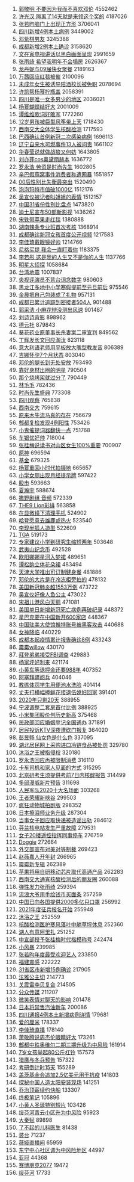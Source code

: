 1. [郭敬明 不要因为我而不喜欢邓伦](https://s.weibo.com/weibo?q=%E9%83%AD%E6%95%AC%E6%98%8E%20%E4%B8%8D%E8%A6%81%E5%9B%A0%E4%B8%BA%E6%88%91%E8%80%8C%E4%B8%8D%E5%96%9C%E6%AC%A2%E9%82%93%E4%BC%A6&Refer=top) 4552462
1. [许光汉 隔离了14天就是来领这个奖的](https://s.weibo.com/weibo?q=%E8%AE%B8%E5%85%89%E6%B1%89%20%E9%9A%94%E7%A6%BB%E4%BA%8614%E5%A4%A9%E5%B0%B1%E6%98%AF%E6%9D%A5%E9%A2%86%E8%BF%99%E4%B8%AA%E5%A5%96%E7%9A%84&Refer=top) 4187026
1. [张若昀脑门上出现正方形](https://s.weibo.com/weibo?q=%E5%BC%A0%E8%8B%A5%E6%98%80%E8%84%91%E9%97%A8%E4%B8%8A%E5%87%BA%E7%8E%B0%E6%AD%A3%E6%96%B9%E5%BD%A2&Refer=top) 3706041
1. [四川新增4例本土病例](https://s.weibo.com/weibo?q=%23%E5%9B%9B%E5%B7%9D%E6%96%B0%E5%A2%9E4%E4%BE%8B%E6%9C%AC%E5%9C%9F%E7%97%85%E4%BE%8B%23&Refer=top) 3449002
1. [邓紫棋男友](https://s.weibo.com/weibo?q=%E9%82%93%E7%B4%AB%E6%A3%8B%E7%94%B7%E5%8F%8B&Refer=top) 3245388
1. [成都新增2例本土确诊](https://s.weibo.com/weibo?q=%23%E6%88%90%E9%83%BD%E6%96%B0%E5%A2%9E2%E4%BE%8B%E6%9C%AC%E5%9C%9F%E7%A1%AE%E8%AF%8A%23&Refer=top) 3158620
1. [文在寅电视讲话以黑白画面呈现](https://s.weibo.com/weibo?q=%E6%96%87%E5%9C%A8%E5%AF%85%E7%94%B5%E8%A7%86%E8%AE%B2%E8%AF%9D%E4%BB%A5%E9%BB%91%E7%99%BD%E7%94%BB%E9%9D%A2%E5%91%88%E7%8E%B0&Refer=top) 2991659
1. [张雨绮 希望我明年不会塌房](https://s.weibo.com/weibo?q=%E5%BC%A0%E9%9B%A8%E7%BB%AE%20%E5%B8%8C%E6%9C%9B%E6%88%91%E6%98%8E%E5%B9%B4%E4%B8%8D%E4%BC%9A%E5%A1%8C%E6%88%BF&Refer=top) 2626367
1. [龙丹妮与09届快女聚餐](https://s.weibo.com/weibo?q=%23%E9%BE%99%E4%B8%B9%E5%A6%AE%E4%B8%8E09%E5%B1%8A%E5%BF%AB%E5%A5%B3%E8%81%9A%E9%A4%90%23&Refer=top) 2189163
1. [万茜回应红毯被催](https://s.weibo.com/weibo?q=%23%E4%B8%87%E8%8C%9C%E5%9B%9E%E5%BA%94%E7%BA%A2%E6%AF%AF%E8%A2%AB%E5%82%AC%23&Refer=top) 2100096
1. [未成年女生被诱导陪酒校长被免职](https://s.weibo.com/weibo?q=%23%E6%9C%AA%E6%88%90%E5%B9%B4%E5%A5%B3%E7%94%9F%E8%A2%AB%E8%AF%B1%E5%AF%BC%E9%99%AA%E9%85%92%E6%A0%A1%E9%95%BF%E8%A2%AB%E5%85%8D%E8%81%8C%23&Refer=top) 2078694
1. [许凯帮杨幂拧瓶盖](https://s.weibo.com/weibo?q=%23%E8%AE%B8%E5%87%AF%E5%B8%AE%E6%9D%A8%E5%B9%82%E6%8B%A7%E7%93%B6%E7%9B%96%23&Refer=top) 2058391
1. [四川是唯一女多男少的地区](https://s.weibo.com/weibo?q=%23%E5%9B%9B%E5%B7%9D%E6%98%AF%E5%94%AF%E4%B8%80%E5%A5%B3%E5%A4%9A%E7%94%B7%E5%B0%91%E7%9A%84%E5%9C%B0%E5%8C%BA%23&Refer=top) 2036021
1. [杨幂蝴蝶结好大](https://s.weibo.com/weibo?q=%23%E6%9D%A8%E5%B9%82%E8%9D%B4%E8%9D%B6%E7%BB%93%E5%A5%BD%E5%A4%A7%23&Refer=top) 2001009
1. [谭维维歌词好敢写](https://s.weibo.com/weibo?q=%23%E8%B0%AD%E7%BB%B4%E7%BB%B4%E6%AD%8C%E8%AF%8D%E5%A5%BD%E6%95%A2%E5%86%99%23&Refer=top) 1772260
1. [12岁男孩被巨型风筝带上天](https://s.weibo.com/weibo?q=%2312%E5%B2%81%E7%94%B7%E5%AD%A9%E8%A2%AB%E5%B7%A8%E5%9E%8B%E9%A3%8E%E7%AD%9D%E5%B8%A6%E4%B8%8A%E5%A4%A9%23&Refer=top) 1718430
1. [西南交大全体学生核酸检测](https://s.weibo.com/weibo?q=%23%E8%A5%BF%E5%8D%97%E4%BA%A4%E5%A4%A7%E5%85%A8%E4%BD%93%E5%AD%A6%E7%94%9F%E6%A0%B8%E9%85%B8%E6%A3%80%E6%B5%8B%23&Refer=top) 1717593
1. [巴西确认首例新冠二次感染病例](https://s.weibo.com/weibo?q=%23%E5%B7%B4%E8%A5%BF%E7%A1%AE%E8%AE%A4%E9%A6%96%E4%BE%8B%E6%96%B0%E5%86%A0%E4%BA%8C%E6%AC%A1%E6%84%9F%E6%9F%93%E7%97%85%E4%BE%8B%23&Refer=top) 1696113
1. [辽宁自来水可燃事件13人被问责](https://s.weibo.com/weibo?q=%E8%BE%BD%E5%AE%81%E8%87%AA%E6%9D%A5%E6%B0%B4%E5%8F%AF%E7%87%83%E4%BA%8B%E4%BB%B613%E4%BA%BA%E8%A2%AB%E9%97%AE%E8%B4%A3&Refer=top) 1661102
1. [华春莹说就做战狼又何妨](https://s.weibo.com/weibo?q=%23%E5%8D%8E%E6%98%A5%E8%8E%B9%E8%AF%B4%E5%B0%B1%E5%81%9A%E6%88%98%E7%8B%BC%E5%8F%88%E4%BD%95%E5%A6%A8%23&Refer=top) 1643805
1. [刘亦菲cos奥黛丽赫本](https://s.weibo.com/weibo?q=%23%E5%88%98%E4%BA%A6%E8%8F%B2cos%E5%A5%A5%E9%BB%9B%E4%B8%BD%E8%B5%AB%E6%9C%AC%23&Refer=top) 1636772
1. [罗永浩 劳资是时尚先生](https://s.weibo.com/weibo?q=%E7%BD%97%E6%B0%B8%E6%B5%A9%20%E5%8A%B3%E8%B5%84%E6%98%AF%E6%97%B6%E5%B0%9A%E5%85%88%E7%94%9F&Refer=top) 1602805
1. [辛巴假燕窝事件消费者称遭网暴](https://s.weibo.com/weibo?q=%23%E8%BE%9B%E5%B7%B4%E5%81%87%E7%87%95%E7%AA%9D%E4%BA%8B%E4%BB%B6%E6%B6%88%E8%B4%B9%E8%80%85%E7%A7%B0%E9%81%AD%E7%BD%91%E6%9A%B4%23&Refer=top) 1551857
1. [00后性别比失衡最突出](https://s.weibo.com/weibo?q=%2300%E5%90%8E%E6%80%A7%E5%88%AB%E6%AF%94%E5%A4%B1%E8%A1%A1%E6%9C%80%E7%AA%81%E5%87%BA%23&Refer=top) 1520490
1. [泡泡玛特市值破1000亿](https://s.weibo.com/weibo?q=%23%E6%B3%A1%E6%B3%A1%E7%8E%9B%E7%89%B9%E5%B8%82%E5%80%BC%E7%A0%B41000%E4%BA%BF%23&Refer=top) 1512176
1. [吴宣仪被记者叫姐姐的表情](https://s.weibo.com/weibo?q=%23%E5%90%B4%E5%AE%A3%E4%BB%AA%E8%A2%AB%E8%AE%B0%E8%80%85%E5%8F%AB%E5%A7%90%E5%A7%90%E7%9A%84%E8%A1%A8%E6%83%85%23&Refer=top) 1512157
1. [中国31省份性别比盘点](https://s.weibo.com/weibo?q=%E4%B8%AD%E5%9B%BD31%E7%9C%81%E4%BB%BD%E6%80%A7%E5%88%AB%E6%AF%94%E7%9B%98%E7%82%B9&Refer=top) 1473820
1. [迪士尼宣布50部新影视](https://s.weibo.com/weibo?q=%E8%BF%AA%E5%A3%AB%E5%B0%BC%E5%AE%A3%E5%B8%8350%E9%83%A8%E6%96%B0%E5%BD%B1%E8%A7%86&Refer=top) 1436262
1. [宋轶带苹果走红毯](https://s.weibo.com/weibo?q=%23%E5%AE%8B%E8%BD%B6%E5%B8%A6%E8%8B%B9%E6%9E%9C%E8%B5%B0%E7%BA%A2%E6%AF%AF%23&Refer=top) 1380888
1. [湖南辣条专业班首次考核](https://s.weibo.com/weibo?q=%E6%B9%96%E5%8D%97%E8%BE%A3%E6%9D%A1%E4%B8%93%E4%B8%9A%E7%8F%AD%E9%A6%96%E6%AC%A1%E8%80%83%E6%A0%B8&Refer=top) 1368914
1. [成都确诊新冠女孩首度公开视频](https://s.weibo.com/weibo?q=%23%E6%88%90%E9%83%BD%E7%A1%AE%E8%AF%8A%E6%96%B0%E5%86%A0%E5%A5%B3%E5%AD%A9%E9%A6%96%E5%BA%A6%E5%85%AC%E5%BC%80%E8%A7%86%E9%A2%91%23&Refer=top) 1217583
1. [李佳琦戴眼镜好帅](https://s.weibo.com/weibo?q=%23%E6%9D%8E%E4%BD%B3%E7%90%A6%E6%88%B4%E7%9C%BC%E9%95%9C%E5%A5%BD%E5%B8%85%23&Refer=top) 1214766
1. [尼格买提 我会一直盯着你](https://s.weibo.com/weibo?q=%E5%B0%BC%E6%A0%BC%E4%B9%B0%E6%8F%90%20%E6%88%91%E4%BC%9A%E4%B8%80%E7%9B%B4%E7%9B%AF%E7%9D%80%E4%BD%A0&Refer=top) 1183375
1. [李若彤 这是我的人生又不是你的人生](https://s.weibo.com/weibo?q=%E6%9D%8E%E8%8B%A5%E5%BD%A4%20%E8%BF%99%E6%98%AF%E6%88%91%E7%9A%84%E4%BA%BA%E7%94%9F%E5%8F%88%E4%B8%8D%E6%98%AF%E4%BD%A0%E7%9A%84%E4%BA%BA%E7%94%9F&Refer=top) 1137766
1. [明星大侦探](https://s.weibo.com/weibo?q=%E6%98%8E%E6%98%9F%E5%A4%A7%E4%BE%A6%E6%8E%A2&Refer=top) 1058684
1. [台湾地震](https://s.weibo.com/weibo?q=%E5%8F%B0%E6%B9%BE%E5%9C%B0%E9%9C%87&Refer=top) 1007837
1. [央视评演员不背台词念数字](https://s.weibo.com/weibo?q=%23%E5%A4%AE%E8%A7%86%E8%AF%84%E6%BC%94%E5%91%98%E4%B8%8D%E8%83%8C%E5%8F%B0%E8%AF%8D%E5%BF%B5%E6%95%B0%E5%AD%97%23&Refer=top) 980603
1. [黑龙江多地中小学寒假提前至元旦前后](https://s.weibo.com/weibo?q=%23%E9%BB%91%E9%BE%99%E6%B1%9F%E5%A4%9A%E5%9C%B0%E4%B8%AD%E5%B0%8F%E5%AD%A6%E5%AF%92%E5%81%87%E6%8F%90%E5%89%8D%E8%87%B3%E5%85%83%E6%97%A6%E5%89%8D%E5%90%8E%23&Refer=top) 975546
1. [金晨把自己包装成了礼物](https://s.weibo.com/weibo?q=%23%E9%87%91%E6%99%A8%E6%8A%8A%E8%87%AA%E5%B7%B1%E5%8C%85%E8%A3%85%E6%88%90%E4%BA%86%E7%A4%BC%E7%89%A9%23&Refer=top) 957131
1. [成都已累计追踪到密接者504人](https://s.weibo.com/weibo?q=%23%E6%88%90%E9%83%BD%E5%B7%B2%E7%B4%AF%E8%AE%A1%E8%BF%BD%E8%B8%AA%E5%88%B0%E5%AF%86%E6%8E%A5%E8%80%85504%E4%BA%BA%23&Refer=top) 901488
1. [郭采洁 小麻花辫没测出风速](https://s.weibo.com/weibo?q=%E9%83%AD%E9%87%87%E6%B4%81%20%E5%B0%8F%E9%BA%BB%E8%8A%B1%E8%BE%AB%E6%B2%A1%E6%B5%8B%E5%87%BA%E9%A3%8E%E9%80%9F&Refer=top) 901487
1. [刘诗诗背影](https://s.weibo.com/weibo?q=%23%E5%88%98%E8%AF%97%E8%AF%97%E8%83%8C%E5%BD%B1%23&Refer=top) 898962
1. [德云社](https://s.weibo.com/weibo?q=%E5%BE%B7%E4%BA%91%E7%A4%BE&Refer=top) 879843
1. [葵花药业原董事长杀妻案二审宣判](https://s.weibo.com/weibo?q=%E8%91%B5%E8%8A%B1%E8%8D%AF%E4%B8%9A%E5%8E%9F%E8%91%A3%E4%BA%8B%E9%95%BF%E6%9D%80%E5%A6%BB%E6%A1%88%E4%BA%8C%E5%AE%A1%E5%AE%A3%E5%88%A4&Refer=top) 849562
1. [丁辉发长文回应淘汰](https://s.weibo.com/weibo?q=%23%E4%B8%81%E8%BE%89%E5%8F%91%E9%95%BF%E6%96%87%E5%9B%9E%E5%BA%94%E6%B7%98%E6%B1%B0%23&Refer=top) 823118
1. [意大利语老师用平板放大嘴型教发音](https://s.weibo.com/weibo?q=%E6%84%8F%E5%A4%A7%E5%88%A9%E8%AF%AD%E8%80%81%E5%B8%88%E7%94%A8%E5%B9%B3%E6%9D%BF%E6%94%BE%E5%A4%A7%E5%98%B4%E5%9E%8B%E6%95%99%E5%8F%91%E9%9F%B3&Refer=top) 806389
1. [吉娜怀孕7个月状态](https://s.weibo.com/weibo?q=%23%E5%90%89%E5%A8%9C%E6%80%80%E5%AD%957%E4%B8%AA%E6%9C%88%E7%8A%B6%E6%80%81%23&Refer=top) 803040
1. [邓伦的腿长到无处安放](https://s.weibo.com/weibo?q=%23%E9%82%93%E4%BC%A6%E7%9A%84%E8%85%BF%E9%95%BF%E5%88%B0%E6%97%A0%E5%A4%84%E5%AE%89%E6%94%BE%23&Refer=top) 793493
1. [靠好身材出圈的明星](https://s.weibo.com/weibo?q=%23%E9%9D%A0%E5%A5%BD%E8%BA%AB%E6%9D%90%E5%87%BA%E5%9C%88%E7%9A%84%E6%98%8E%E6%98%9F%23&Refer=top) 790504
1. [那个烧烤架就过分了](https://s.weibo.com/weibo?q=%23%E9%82%A3%E4%B8%AA%E7%83%A7%E7%83%A4%E6%9E%B6%E5%B0%B1%E8%BF%87%E5%88%86%E4%BA%86%23&Refer=top) 790449
1. [林毛毛](https://s.weibo.com/weibo?q=%E6%9E%97%E6%AF%9B%E6%AF%9B&Refer=top) 782436
1. [时尚先生盛典](https://s.weibo.com/weibo?q=%23%E6%97%B6%E5%B0%9A%E5%85%88%E7%94%9F%E7%9B%9B%E5%85%B8%23&Refer=top) 773308
1. [四川观察](https://s.weibo.com/weibo?q=%E5%9B%9B%E5%B7%9D%E8%A7%82%E5%AF%9F&Refer=top) 765838
1. [西南交大](https://s.weibo.com/weibo?q=%E8%A5%BF%E5%8D%97%E4%BA%A4%E5%A4%A7&Refer=top) 759615
1. [原来木牛流马真的存在](https://s.weibo.com/weibo?q=%E5%8E%9F%E6%9D%A5%E6%9C%A8%E7%89%9B%E6%B5%81%E9%A9%AC%E7%9C%9F%E7%9A%84%E5%AD%98%E5%9C%A8&Refer=top) 756679
1. [郫都复检发现4例阳性](https://s.weibo.com/weibo?q=%23%E9%83%AB%E9%83%BD%E5%A4%8D%E6%A3%80%E5%8F%91%E7%8E%B04%E4%BE%8B%E9%98%B3%E6%80%A7%23&Refer=top) 753426
1. [小鬼催提词器翻快一点](https://s.weibo.com/weibo?q=%23%E5%B0%8F%E9%AC%BC%E5%82%AC%E6%8F%90%E8%AF%8D%E5%99%A8%E7%BF%BB%E5%BF%AB%E4%B8%80%E7%82%B9%23&Refer=top) 751768
1. [车银优好帅](https://s.weibo.com/weibo?q=%23%E8%BD%A6%E9%93%B6%E4%BC%98%E5%A5%BD%E5%B8%85%23&Refer=top) 718004
1. [张桂梅说读书对山区女生100%重要](https://s.weibo.com/weibo?q=%23%E5%BC%A0%E6%A1%82%E6%A2%85%E8%AF%B4%E8%AF%BB%E4%B9%A6%E5%AF%B9%E5%B1%B1%E5%8C%BA%E5%A5%B3%E7%94%9F100%25%E9%87%8D%E8%A6%81%23&Refer=top) 700907
1. [原神](https://s.weibo.com/weibo?q=%E5%8E%9F%E7%A5%9E&Refer=top) 696594
1. [基金](https://s.weibo.com/weibo?q=%E5%9F%BA%E9%87%91&Refer=top) 679325
1. [杨幂重回小时代拍摄地](https://s.weibo.com/weibo?q=%23%E6%9D%A8%E5%B9%82%E9%87%8D%E5%9B%9E%E5%B0%8F%E6%97%B6%E4%BB%A3%E6%8B%8D%E6%91%84%E5%9C%B0%23&Refer=top) 665657
1. [小学女厕出现月经提示牌](https://s.weibo.com/weibo?q=%23%E5%B0%8F%E5%AD%A6%E5%A5%B3%E5%8E%95%E5%87%BA%E7%8E%B0%E6%9C%88%E7%BB%8F%E6%8F%90%E7%A4%BA%E7%89%8C%23&Refer=top) 597422
1. [股市](https://s.weibo.com/weibo?q=%E8%82%A1%E5%B8%82&Refer=top) 593663
1. [夏瀚宇](https://s.weibo.com/weibo?q=%E5%A4%8F%E7%80%9A%E5%AE%87&Refer=top) 588674
1. [撒野剧组 音频](https://s.weibo.com/weibo?q=%E6%92%92%E9%87%8E%E5%89%A7%E7%BB%84%20%E9%9F%B3%E9%A2%91&Refer=top) 572339
1. [THE9 Lion彩排](https://s.weibo.com/weibo?q=THE9%20Lion%E5%BD%A9%E6%8E%92&Refer=top) 563858
1. [在显微镜下清理手机](https://s.weibo.com/weibo?q=%E5%9C%A8%E6%98%BE%E5%BE%AE%E9%95%9C%E4%B8%8B%E6%B8%85%E7%90%86%E6%89%8B%E6%9C%BA&Refer=top) 524902
1. [哈登愿意去雄鹿或热火](https://s.weibo.com/weibo?q=%E5%93%88%E7%99%BB%E6%84%BF%E6%84%8F%E5%8E%BB%E9%9B%84%E9%B9%BF%E6%88%96%E7%83%AD%E7%81%AB&Refer=top) 523540
1. [李现半狐人造型](https://s.weibo.com/weibo?q=%23%E6%9D%8E%E7%8E%B0%E5%8D%8A%E7%8B%90%E4%BA%BA%E9%80%A0%E5%9E%8B%23&Refer=top) 522609
1. [TGA](https://s.weibo.com/weibo?q=TGA&Refer=top) 519173
1. [专家建议小学到研究生缩短两年](https://s.weibo.com/weibo?q=%23%E4%B8%93%E5%AE%B6%E5%BB%BA%E8%AE%AE%E5%B0%8F%E5%AD%A6%E5%88%B0%E7%A0%94%E7%A9%B6%E7%94%9F%E7%BC%A9%E7%9F%AD%E4%B8%A4%E5%B9%B4%23&Refer=top) 503648
1. [武夷山纪念币](https://s.weibo.com/weibo?q=%E6%AD%A6%E5%A4%B7%E5%B1%B1%E7%BA%AA%E5%BF%B5%E5%B8%81&Refer=top) 492528
1. [欧阳娜娜星河入梦裙](https://s.weibo.com/weibo?q=%23%E6%AC%A7%E9%98%B3%E5%A8%9C%E5%A8%9C%E6%98%9F%E6%B2%B3%E5%85%A5%E6%A2%A6%E8%A3%99%23&Refer=top) 489651
1. [谭松韵立体花朵裙](https://s.weibo.com/weibo?q=%E8%B0%AD%E6%9D%BE%E9%9F%B5%E7%AB%8B%E4%BD%93%E8%8A%B1%E6%9C%B5%E8%A3%99&Refer=top) 483494
1. [天津大学推出可订制健身餐](https://s.weibo.com/weibo?q=%23%E5%A4%A9%E6%B4%A5%E5%A4%A7%E5%AD%A6%E6%8E%A8%E5%87%BA%E5%8F%AF%E8%AE%A2%E5%88%B6%E5%81%A5%E8%BA%AB%E9%A4%90%23&Refer=top) 481886
1. [邓伦的大片是在冷冻柜旁拍的](https://s.weibo.com/weibo?q=%23%E9%82%93%E4%BC%A6%E7%9A%84%E5%A4%A7%E7%89%87%E6%98%AF%E5%9C%A8%E5%86%B7%E5%86%BB%E6%9F%9C%E6%97%81%E6%8B%8D%E7%9A%84%23&Refer=top) 478132
1. [美国新冠肺炎超1553万例](https://s.weibo.com/weibo?q=%23%E7%BE%8E%E5%9B%BD%E6%96%B0%E5%86%A0%E8%82%BA%E7%82%8E%E8%B6%851553%E4%B8%87%E4%BE%8B%23&Refer=top) 473722
1. [吴宣仪好像人鱼公主](https://s.weibo.com/weibo?q=%23%E5%90%B4%E5%AE%A3%E4%BB%AA%E5%A5%BD%E5%83%8F%E4%BA%BA%E9%B1%BC%E5%85%AC%E4%B8%BB%23&Refer=top) 473022
1. [宋祖儿港风白天鹅](https://s.weibo.com/weibo?q=%23%E5%AE%8B%E7%A5%96%E5%84%BF%E6%B8%AF%E9%A3%8E%E7%99%BD%E5%A4%A9%E9%B9%85%23&Refer=top) 471081
1. [美国单日新增新冠死亡病例再破纪录](https://s.weibo.com/weibo?q=%23%E7%BE%8E%E5%9B%BD%E5%8D%95%E6%97%A5%E6%96%B0%E5%A2%9E%E6%96%B0%E5%86%A0%E6%AD%BB%E4%BA%A1%E7%97%85%E4%BE%8B%E5%86%8D%E7%A0%B4%E7%BA%AA%E5%BD%95%23&Refer=top) 448372
1. [星巴克要在中国新开600家店](https://s.weibo.com/weibo?q=%23%E6%98%9F%E5%B7%B4%E5%85%8B%E8%A6%81%E5%9C%A8%E4%B8%AD%E5%9B%BD%E6%96%B0%E5%BC%80600%E5%AE%B6%E5%BA%97%23&Refer=top) 448367
1. [中国驻美大使馆推特账号被黑客攻击](https://s.weibo.com/weibo?q=%23%E4%B8%AD%E5%9B%BD%E9%A9%BB%E7%BE%8E%E5%A4%A7%E4%BD%BF%E9%A6%86%E6%8E%A8%E7%89%B9%E8%B4%A6%E5%8F%B7%E8%A2%AB%E9%BB%91%E5%AE%A2%E6%94%BB%E5%87%BB%23&Refer=top) 440688
1. [女神降临](https://s.weibo.com/weibo?q=%E5%A5%B3%E7%A5%9E%E9%99%8D%E4%B8%B4&Refer=top) 440229
1. [成都本起疫情累计报告确诊8例](https://s.weibo.com/weibo?q=%23%E6%88%90%E9%83%BD%E6%9C%AC%E8%B5%B7%E7%96%AB%E6%83%85%E7%B4%AF%E8%AE%A1%E6%8A%A5%E5%91%8A%E7%A1%AE%E8%AF%8A8%E4%BE%8B%23&Refer=top) 433243
1. [霉霉willow](https://s.weibo.com/weibo?q=%23%E9%9C%89%E9%9C%89willow%23&Refer=top) 430170
1. [拜登弟弟接受FBI调查](https://s.weibo.com/weibo?q=%23%E6%8B%9C%E7%99%BB%E5%BC%9F%E5%BC%9F%E6%8E%A5%E5%8F%97FBI%E8%B0%83%E6%9F%A5%23&Refer=top) 429883
1. [杨家坪好利来](https://s.weibo.com/weibo?q=%E6%9D%A8%E5%AE%B6%E5%9D%AA%E5%A5%BD%E5%88%A9%E6%9D%A5&Refer=top) 421174
1. [小黄车等退押金还要988年](https://s.weibo.com/weibo?q=%23%E5%B0%8F%E9%BB%84%E8%BD%A6%E7%AD%89%E9%80%80%E6%8A%BC%E9%87%91%E8%BF%98%E8%A6%81988%E5%B9%B4%23&Refer=top) 407352
1. [阿塞拜疆阅兵](https://s.weibo.com/weibo?q=%E9%98%BF%E5%A1%9E%E6%8B%9C%E7%96%86%E9%98%85%E5%85%B5&Refer=top) 404046
1. [教练体罚学生用便池水洗脸](https://s.weibo.com/weibo?q=%E6%95%99%E7%BB%83%E4%BD%93%E7%BD%9A%E5%AD%A6%E7%94%9F%E7%94%A8%E4%BE%BF%E6%B1%A0%E6%B0%B4%E6%B4%97%E8%84%B8&Refer=top) 401414
1. [丈夫打横幅捧鲜花接退伍媳妇回家](https://s.weibo.com/weibo?q=%E4%B8%88%E5%A4%AB%E6%89%93%E6%A8%AA%E5%B9%85%E6%8D%A7%E9%B2%9C%E8%8A%B1%E6%8E%A5%E9%80%80%E4%BC%8D%E5%AA%B3%E5%A6%87%E5%9B%9E%E5%AE%B6&Refer=top) 391401
1. [2020年只剩20天](https://s.weibo.com/weibo?q=2020%E5%B9%B4%E5%8F%AA%E5%89%A920%E5%A4%A9&Refer=top) 388955
1. [宁波调整二套房首付比例](https://s.weibo.com/weibo?q=%E5%AE%81%E6%B3%A2%E8%B0%83%E6%95%B4%E4%BA%8C%E5%A5%97%E6%88%BF%E9%A6%96%E4%BB%98%E6%AF%94%E4%BE%8B&Refer=top) 388925
1. [小米集团股价创历史新高](https://s.weibo.com/weibo?q=%E5%B0%8F%E7%B1%B3%E9%9B%86%E5%9B%A2%E8%82%A1%E4%BB%B7%E5%88%9B%E5%8E%86%E5%8F%B2%E6%96%B0%E9%AB%98&Refer=top) 375468
1. [民政部回应婚姻登记全国通办](https://s.weibo.com/weibo?q=%E6%B0%91%E6%94%BF%E9%83%A8%E5%9B%9E%E5%BA%94%E5%A9%9A%E5%A7%BB%E7%99%BB%E8%AE%B0%E5%85%A8%E5%9B%BD%E9%80%9A%E5%8A%9E&Refer=top) 371891
1. [居民投诉KTV深夜遭砍门报复](https://s.weibo.com/weibo?q=%E5%B1%85%E6%B0%91%E6%8A%95%E8%AF%89KTV%E6%B7%B1%E5%A4%9C%E9%81%AD%E7%A0%8D%E9%97%A8%E6%8A%A5%E5%A4%8D&Refer=top) 364020
1. [彭昱畅 仙女色是什么色](https://s.weibo.com/weibo?q=%23%E5%BD%AD%E6%98%B1%E7%95%85%20%E4%BB%99%E5%A5%B3%E8%89%B2%E6%98%AF%E4%BB%80%E4%B9%88%E8%89%B2%23&Refer=top) 337095
1. [湖北居民网上采购进口冷链食品被处罚](https://s.weibo.com/weibo?q=%23%E6%B9%96%E5%8C%97%E5%B1%85%E6%B0%91%E7%BD%91%E4%B8%8A%E9%87%87%E8%B4%AD%E8%BF%9B%E5%8F%A3%E5%86%B7%E9%93%BE%E9%A3%9F%E5%93%81%E8%A2%AB%E5%A4%84%E7%BD%9A%23&Refer=top) 329780
1. [沐浴之王被指侵权](https://s.weibo.com/weibo?q=%E6%B2%90%E6%B5%B4%E4%B9%8B%E7%8E%8B%E8%A2%AB%E6%8C%87%E4%BE%B5%E6%9D%83&Refer=top) 320180
1. [罗永浩回应再被限制消费](https://s.weibo.com/weibo?q=%E7%BD%97%E6%B0%B8%E6%B5%A9%E5%9B%9E%E5%BA%94%E5%86%8D%E8%A2%AB%E9%99%90%E5%88%B6%E6%B6%88%E8%B4%B9&Refer=top) 316110
1. [卡车司机和家人见面的方式](https://s.weibo.com/weibo?q=%23%E5%8D%A1%E8%BD%A6%E5%8F%B8%E6%9C%BA%E5%92%8C%E5%AE%B6%E4%BA%BA%E8%A7%81%E9%9D%A2%E7%9A%84%E6%96%B9%E5%BC%8F%23&Refer=top) 315295
1. [北京研考生须提供考前7日内核酸报告](https://s.weibo.com/weibo?q=%23%E5%8C%97%E4%BA%AC%E7%A0%94%E8%80%83%E7%94%9F%E9%A1%BB%E6%8F%90%E4%BE%9B%E8%80%83%E5%89%8D7%E6%97%A5%E5%86%85%E6%A0%B8%E9%85%B8%E6%8A%A5%E5%91%8A%23&Refer=top) 314499
1. [多部漫威新片预告](https://s.weibo.com/weibo?q=%E5%A4%9A%E9%83%A8%E6%BC%AB%E5%A8%81%E6%96%B0%E7%89%87%E9%A2%84%E5%91%8A&Refer=top) 311698
1. [人民军队2020十大名场面](https://s.weibo.com/weibo?q=%23%E4%BA%BA%E6%B0%91%E5%86%9B%E9%98%9F2020%E5%8D%81%E5%A4%A7%E5%90%8D%E5%9C%BA%E9%9D%A2%23&Refer=top) 303268
1. [王者荣耀新峡谷](https://s.weibo.com/weibo?q=%23%E7%8E%8B%E8%80%85%E8%8D%A3%E8%80%80%E6%96%B0%E5%B3%A1%E8%B0%B7%23&Refer=top) 299503
1. [疯狂动物城拍剧版](https://s.weibo.com/weibo?q=%E7%96%AF%E7%8B%82%E5%8A%A8%E7%89%A9%E5%9F%8E%E6%8B%8D%E5%89%A7%E7%89%88&Refer=top) 298352
1. [日本擦泪师业务升级](https://s.weibo.com/weibo?q=%E6%97%A5%E6%9C%AC%E6%93%A6%E6%B3%AA%E5%B8%88%E4%B8%9A%E5%8A%A1%E5%8D%87%E7%BA%A7&Refer=top) 287304
1. [当事女子回应取快递被造谣出轨](https://s.weibo.com/weibo?q=%E5%BD%93%E4%BA%8B%E5%A5%B3%E5%AD%90%E5%9B%9E%E5%BA%94%E5%8F%96%E5%BF%AB%E9%80%92%E8%A2%AB%E9%80%A0%E8%B0%A3%E5%87%BA%E8%BD%A8&Refer=top) 284612
1. [芬兰核电站发生严重故障](https://s.weibo.com/weibo?q=%E8%8A%AC%E5%85%B0%E6%A0%B8%E7%94%B5%E7%AB%99%E5%8F%91%E7%94%9F%E4%B8%A5%E9%87%8D%E6%95%85%E9%9A%9C&Refer=top) 279531
1. [女子20楼遥控指挥同事停车](https://s.weibo.com/weibo?q=%23%E5%A5%B3%E5%AD%9020%E6%A5%BC%E9%81%A5%E6%8E%A7%E6%8C%87%E6%8C%A5%E5%90%8C%E4%BA%8B%E5%81%9C%E8%BD%A6%23&Refer=top) 276759
1. [Doggie](https://s.weibo.com/weibo?q=Doggie&Refer=top) 272664
1. [外交部宣布对美对等制裁](https://s.weibo.com/weibo?q=%23%E5%A4%96%E4%BA%A4%E9%83%A8%E5%AE%A3%E5%B8%83%E5%AF%B9%E7%BE%8E%E5%AF%B9%E7%AD%89%E5%88%B6%E8%A3%81%23&Refer=top) 269423
1. [赵薇嘉人开年封](https://s.weibo.com/weibo?q=%23%E8%B5%B5%E8%96%87%E5%98%89%E4%BA%BA%E5%BC%80%E5%B9%B4%E5%B0%81%23&Refer=top) 266965
1. [霉霉新专辑](https://s.weibo.com/weibo?q=%23%E9%9C%89%E9%9C%89%E6%96%B0%E4%B8%93%E8%BE%91%23&Refer=top) 262389
1. [苹果将用自研移动芯片取代高通产品](https://s.weibo.com/weibo?q=%E8%8B%B9%E6%9E%9C%E5%B0%86%E7%94%A8%E8%87%AA%E7%A0%94%E7%A7%BB%E5%8A%A8%E8%8A%AF%E7%89%87%E5%8F%96%E4%BB%A3%E9%AB%98%E9%80%9A%E4%BA%A7%E5%93%81&Refer=top) 262283
1. [西南交大通宵核酸检测后的朋友圈](https://s.weibo.com/weibo?q=%E8%A5%BF%E5%8D%97%E4%BA%A4%E5%A4%A7%E9%80%9A%E5%AE%B5%E6%A0%B8%E9%85%B8%E6%A3%80%E6%B5%8B%E5%90%8E%E7%9A%84%E6%9C%8B%E5%8F%8B%E5%9C%88&Refer=top) 260088
1. [弹性发力张雨绮](https://s.weibo.com/weibo?q=%E5%BC%B9%E6%80%A7%E5%8F%91%E5%8A%9B%E5%BC%A0%E9%9B%A8%E7%BB%AE&Refer=top) 259394
1. [流浪大爷用手绘钱币买面条](https://s.weibo.com/weibo?q=%23%E6%B5%81%E6%B5%AA%E5%A4%A7%E7%88%B7%E7%94%A8%E6%89%8B%E7%BB%98%E9%92%B1%E5%B8%81%E4%B9%B0%E9%9D%A2%E6%9D%A1%23&Refer=top) 257259
1. [中国已向各国提供2000多亿只口罩](https://s.weibo.com/weibo?q=%E4%B8%AD%E5%9B%BD%E5%B7%B2%E5%90%91%E5%90%84%E5%9B%BD%E6%8F%90%E4%BE%9B2000%E5%A4%9A%E4%BA%BF%E5%8F%AA%E5%8F%A3%E7%BD%A9&Refer=top) 256992
1. [2021年度征兵报名开始](https://s.weibo.com/weibo?q=%232021%E5%B9%B4%E5%BA%A6%E5%BE%81%E5%85%B5%E6%8A%A5%E5%90%8D%E5%BC%80%E5%A7%8B%23&Refer=top) 255948
1. [沐浴之王](https://s.weibo.com/weibo?q=%E6%B2%90%E6%B5%B4%E4%B9%8B%E7%8E%8B&Refer=top) 252559
1. [核酸检测医护寒风落叶中躺草坪休息](https://s.weibo.com/weibo?q=%23%E6%A0%B8%E9%85%B8%E6%A3%80%E6%B5%8B%E5%8C%BB%E6%8A%A4%E5%AF%92%E9%A3%8E%E8%90%BD%E5%8F%B6%E4%B8%AD%E8%BA%BA%E8%8D%89%E5%9D%AA%E4%BC%91%E6%81%AF%23&Refer=top) 252360
1. [湖人有意阿里扎](https://s.weibo.com/weibo?q=%E6%B9%96%E4%BA%BA%E6%9C%89%E6%84%8F%E9%98%BF%E9%87%8C%E6%89%8E&Refer=top) 251252
1. [中宣部授予张桂梅时代楷模称号](https://s.weibo.com/weibo?q=%23%E4%B8%AD%E5%AE%A3%E9%83%A8%E6%8E%88%E4%BA%88%E5%BC%A0%E6%A1%82%E6%A2%85%E6%97%B6%E4%BB%A3%E6%A5%B7%E6%A8%A1%E7%A7%B0%E5%8F%B7%23&Refer=top) 242474
1. [小风暴](https://s.weibo.com/weibo?q=%E5%B0%8F%E9%A3%8E%E6%9A%B4&Refer=top) 239985
1. [张若昀年度最受欢迎艺人](https://s.weibo.com/weibo?q=%E5%BC%A0%E8%8B%A5%E6%98%80%E5%B9%B4%E5%BA%A6%E6%9C%80%E5%8F%97%E6%AC%A2%E8%BF%8E%E8%89%BA%E4%BA%BA&Refer=top) 233850
1. [福建震感](https://s.weibo.com/weibo?q=%E7%A6%8F%E5%BB%BA%E9%9C%87%E6%84%9F&Refer=top) 222222
1. [31省区市新增15例确诊](https://s.weibo.com/weibo?q=%2331%E7%9C%81%E5%8C%BA%E5%B8%82%E6%96%B0%E5%A2%9E15%E4%BE%8B%E7%A1%AE%E8%AF%8A%23&Refer=top) 217905
1. [泫雅公主切](https://s.weibo.com/weibo?q=%23%E6%B3%AB%E9%9B%85%E5%85%AC%E4%B8%BB%E5%88%87%23&Refer=top) 214773
1. [关震雷李贝复合](https://s.weibo.com/weibo?q=%23%E5%85%B3%E9%9C%87%E9%9B%B7%E6%9D%8E%E8%B4%9D%E5%A4%8D%E5%90%88%23&Refer=top) 214505
1. [分众传媒](https://s.weibo.com/weibo?q=%E5%88%86%E4%BC%97%E4%BC%A0%E5%AA%92&Refer=top) 211207
1. [微笑表情对聊天的影响](https://s.weibo.com/weibo?q=%23%E5%BE%AE%E7%AC%91%E8%A1%A8%E6%83%85%E5%AF%B9%E8%81%8A%E5%A4%A9%E7%9A%84%E5%BD%B1%E5%93%8D%23&Refer=top) 201478
1. [日本将禁售汽油新车](https://s.weibo.com/weibo?q=%23%E6%97%A5%E6%9C%AC%E5%B0%86%E7%A6%81%E5%94%AE%E6%B1%BD%E6%B2%B9%E6%96%B0%E8%BD%A6%23&Refer=top) 200086
1. [四川通报4例本土新增病例详情](https://s.weibo.com/weibo?q=%23%E5%9B%9B%E5%B7%9D%E9%80%9A%E6%8A%A54%E4%BE%8B%E6%9C%AC%E5%9C%9F%E6%96%B0%E5%A2%9E%E7%97%85%E4%BE%8B%E8%AF%A6%E6%83%85%23&Refer=top) 179681
1. [爱的厘米](https://s.weibo.com/weibo?q=%E7%88%B1%E7%9A%84%E5%8E%98%E7%B1%B3&Refer=top) 178337
1. [李佳琦直播](https://s.weibo.com/weibo?q=%E6%9D%8E%E4%BD%B3%E7%90%A6%E7%9B%B4%E6%92%AD&Refer=top) 178140
1. [萧敬腾说周杰伦眼睛好大](https://s.weibo.com/weibo?q=%23%E8%90%A7%E6%95%AC%E8%85%BE%E8%AF%B4%E5%91%A8%E6%9D%B0%E4%BC%A6%E7%9C%BC%E7%9D%9B%E5%A5%BD%E5%A4%A7%23&Refer=top) 173261
1. [郫都中铁奥维尔二期三期升级为中风险](https://s.weibo.com/weibo?q=%23%E9%83%AB%E9%83%BD%E4%B8%AD%E9%93%81%E5%A5%A5%E7%BB%B4%E5%B0%94%E4%BA%8C%E6%9C%9F%E4%B8%89%E6%9C%9F%E5%8D%87%E7%BA%A7%E4%B8%BA%E4%B8%AD%E9%A3%8E%E9%99%A9%23&Refer=top) 161914
1. [7岁女孩举起80公斤杠铃](https://s.weibo.com/weibo?q=7%E5%B2%81%E5%A5%B3%E5%AD%A9%E4%B8%BE%E8%B5%B780%E5%85%AC%E6%96%A4%E6%9D%A0%E9%93%83&Refer=top) 157573
1. [猎鹰与冬兵预告](https://s.weibo.com/weibo?q=%23%E7%8C%8E%E9%B9%B0%E4%B8%8E%E5%86%AC%E5%85%B5%E9%A2%84%E5%91%8A%23&Refer=top) 157322
1. [考研倒计时15天](https://s.weibo.com/weibo?q=%23%E8%80%83%E7%A0%94%E5%80%92%E8%AE%A1%E6%97%B615%E5%A4%A9%23&Refer=top) 155289
1. [盖茨基金会追加2.5亿美元用于抗疫](https://s.weibo.com/weibo?q=%E7%9B%96%E8%8C%A8%E5%9F%BA%E9%87%91%E4%BC%9A%E8%BF%BD%E5%8A%A02.5%E4%BA%BF%E7%BE%8E%E5%85%83%E7%94%A8%E4%BA%8E%E6%8A%97%E7%96%AB&Refer=top) 141803
1. [探秘中国人造太阳安装现场](https://s.weibo.com/weibo?q=%23%E6%8E%A2%E7%A7%98%E4%B8%AD%E5%9B%BD%E4%BA%BA%E9%80%A0%E5%A4%AA%E9%98%B3%E5%AE%89%E8%A3%85%E7%8E%B0%E5%9C%BA%23&Refer=top) 141251
1. [乔治顶薪续约快船](https://s.weibo.com/weibo?q=%E4%B9%94%E6%B2%BB%E9%A1%B6%E8%96%AA%E7%BB%AD%E7%BA%A6%E5%BF%AB%E8%88%B9&Refer=top) 133307
1. [终极笔记](https://s.weibo.com/weibo?q=%E7%BB%88%E6%9E%81%E7%AC%94%E8%AE%B0&Refer=top) 105896
1. [小黄人圣诞特别短片](https://s.weibo.com/weibo?q=%E5%B0%8F%E9%BB%84%E4%BA%BA%E5%9C%A3%E8%AF%9E%E7%89%B9%E5%88%AB%E7%9F%AD%E7%89%87&Refer=top) 103426
1. [绥芬河青云小区升为中风险](https://s.weibo.com/weibo?q=%23%E7%BB%A5%E8%8A%AC%E6%B2%B3%E9%9D%92%E4%BA%91%E5%B0%8F%E5%8C%BA%E5%8D%87%E4%B8%BA%E4%B8%AD%E9%A3%8E%E9%99%A9%23&Refer=top) 95923
1. [大秦赋](https://s.weibo.com/weibo?q=%E5%A4%A7%E7%A7%A6%E8%B5%8B&Refer=top) 89898
1. [了不起的儿科医生](https://s.weibo.com/weibo?q=%E4%BA%86%E4%B8%8D%E8%B5%B7%E7%9A%84%E5%84%BF%E7%A7%91%E5%8C%BB%E7%94%9F&Refer=top) 81438
1. [装台](https://s.weibo.com/weibo?q=%E8%A3%85%E5%8F%B0&Refer=top) 71237
1. [薇娅直播间](https://s.weibo.com/weibo?q=%E8%96%87%E5%A8%85%E7%9B%B4%E6%92%AD%E9%97%B4&Refer=top) 65959
1. [东宁中心社区调为中风险地区](https://s.weibo.com/weibo?q=%23%E4%B8%9C%E5%AE%81%E4%B8%AD%E5%BF%83%E7%A4%BE%E5%8C%BA%E8%B0%83%E4%B8%BA%E4%B8%AD%E9%A3%8E%E9%99%A9%E5%9C%B0%E5%8C%BA%23&Refer=top) 44997
1. [亚冠](https://s.weibo.com/weibo?q=%E4%BA%9A%E5%86%A0&Refer=top) 44368
1. [赛博朋克2077](https://s.weibo.com/weibo?q=%E8%B5%9B%E5%8D%9A%E6%9C%8B%E5%85%8B2077&Refer=top) 19472
1. [绥芬河](https://s.weibo.com/weibo?q=%E7%BB%A5%E8%8A%AC%E6%B2%B3&Refer=top) 17733